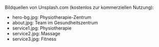 Bildquellen von Unsplash.com (kostenlos zur kommerziellen Nutzung):

- hero-bg.jpg: Physiotherapie-Zentrum
- about.jpg: Team im Gesundheitszentrum
- service1.jpg: Physiotherapie
- service2.jpg: Massage
- service3.jpg: Fitness
